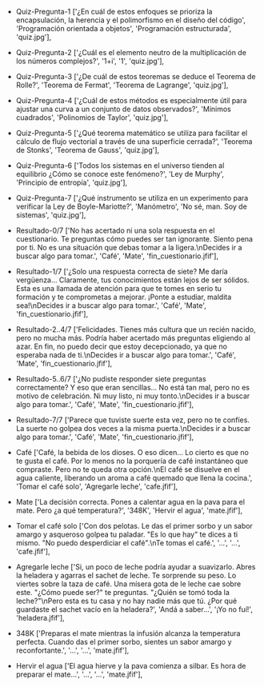 - Quiz-Pregunta-1
['¿En cuál de estos enfoques se prioriza la encapsulación, la herencia y el polimorfismo en el diseño del código', 'Programación orientada a objetos', 'Programación estructurada', 'quiz.jpg'],

- Quiz-Pregunta-2
['¿Cuál es el elemento neutro de la multiplicación de los números complejos?', '1+i', '1', 'quiz.jpg'],

- Quiz-Pregunta-3
['¿De cuál de estos teoremas se deduce el Teorema de Rolle?', 'Teorema de Fermat', 'Teorema de Lagrange', 'quiz.jpg'],

- Quiz-Pregunta-4
['¿Cuál de estos métodos es especialmente útil para ajustar una curva a un conjunto de datos observados?', 'Mínimos cuadrados', 'Polinomios de Taylor', 'quiz.jpg'],

- Quiz-Pregunta-5
['¿Qué teorema matemático se utiliza para facilitar el cálculo de flujo vectorial a través de una superficie cerrada?', 'Teorema de Stonks', 'Teorema de Gauss', 'quiz.jpg'],

- Quiz-Pregunta-6
['Todos los sistemas en el universo tienden al equilibrio ¿Cómo se conoce este fenómeno?', 'Ley de Murphy', 'Principio de entropía', 'quiz.jpg'],

- Quiz-Pregunta-7
['¿Qué instrumento se utiliza en un experimento para verificar la Ley de Boyle-Mariotte?', 'Manómetro', 'No sé, man. Soy de sistemas', 'quiz.jpg'],

- Resultado-0/7
['No has acertado ni una sola respuesta en el cuestionario. Te preguntas cómo puedes ser tan ignorante. Siento pena por ti. No es una situación que debas tomar a la ligera.\nDecides ir a buscar algo para tomar.', 'Café', 'Mate', 'fin_cuestionario.jfif'],

- Resultado-1/7
['¿Solo una respuesta correcta de siete? Me daría vergüenza… Claramente, tus conocimientos están lejos de ser sólidos. Esta es una llamada de atención para que te tomes en serio tu formación y te comprometas a mejorar. ¡Ponte a estudiar, maldita sea!\nDecides ir a buscar algo para tomar.', 'Café', 'Mate', 'fin_cuestionario.jfif'],

- Resultado-2..4/7
['Felicidades. Tienes más cultura que un recién nacido, pero no mucha más. Podría haber acertado más preguntas eligiendo al azar. En fin, no puedo decir que estoy decepcionado, ya que no esperaba nada de ti.\nDecides ir a buscar algo para tomar.', 'Café', 'Mate', 'fin_cuestionario.jfif'],

- Resultado-5..6/7
['¿No pudiste responder siete preguntas correctamente? Y eso que eran sencillas... No está tan mal, pero no es motivo de celebración. Ni muy listo, ni muy tonto.\nDecides ir a buscar algo para tomar.', 'Café', 'Mate', 'fin_cuestionario.jfif'],

- Resultado-7/7
['Parece que tuviste suerte esta vez, pero no te confíes. La suerte no golpea dos veces a la misma puerta.\nDecides ir a buscar algo para tomar.', 'Café', 'Mate', 'fin_cuestionario.jfif'],

- Café
['Café, la bebida de los dioses. O eso dicen... Lo cierto es que no te gusta el café. Por lo menos no la porquería de café instantáneo que compraste. Pero no te queda otra opción.\nEl café se disuelve en el agua caliente, liberando un aroma a café quemado que llena la cocina.', 'Tomar el café solo', 'Agregarle leche', 'cafe.jfif'],

- Mate
['La decisión correcta. Pones a calentar agua en la pava para el mate. Pero ¿a qué temperatura?', '348K', 'Hervir el agua', 'mate.jfif'],

- Tomar el café solo
['Con dos pelotas. Le das el primer sorbo y un sabor amargo y asqueroso golpea tu paladar. "Es lo que hay" te dices a ti mismo. "No puedo desperdiciar el café".\nTe tomas el café.', '...', '...', 'cafe.jfif'],

- Agregarle leche
['Si, un poco de leche podría ayudar a suavizarlo. Abres la heladera y agarras el sachet de leche. Te sorprende su peso. Lo viertes sobre la taza de café. Una mísera gota de le leche cae sobre este. "¿Cómo puede ser?" te preguntas. "¿Quién se tomó toda la leche?"\nPero esta es tu casa y no hay nadie más que tú. ¿Por qué guardaste el sachet vacío en la heladera?', 'Andá a saber...', '¡Yo no fuí!', 'heladera.jfif'],

- 348K
['Preparas el mate mientras la infusión alcanza la temperatura perfecta. Cuando das el primer sorbo, sientes un sabor amargo y reconfortante.', '...', '...', 'mate.jfif'],

- Hervir el agua
['El agua hierve y la pava comienza a silbar. Es hora de preparar el mate...', '...', '...', 'mate.jfif'],


